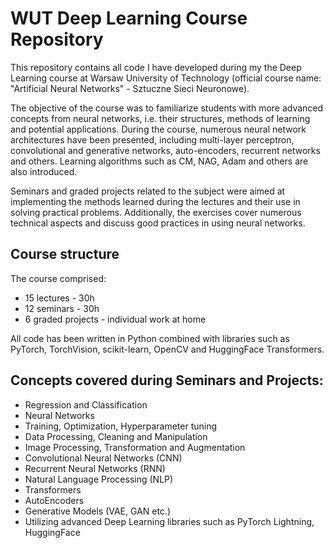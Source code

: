 # WUT Deep Learning Course Repository

This repository contains all code I have developed during my the Deep Learning course at Warsaw University of Technology (official course name: "Artificial Neural Networks" - Sztuczne Sieci Neuronowe).

The objective of the course was to familiarize students with more advanced concepts from neural networks, i.e. their structures, methods of learning and potential applications. During the course, numerous neural network architectures have been presented, including multi-layer perceptron, convolutional and generative networks, auto-encoders, recurrent networks and others. Learning algorithms such as CM, NAG, Adam and others are also introduced.

Seminars and graded projects related to the subject were aimed at implementing the methods learned during the lectures and their use in solving practical problems. Additionally, the exercises cover numerous technical aspects and discuss good practices in using neural networks.

## Course structure

The course comprised:

- 15 lectures - 30h
- 12 seminars - 30h
- 6 graded projects - individual work at home

All code has been written in Python combined with libraries such as PyTorch, TorchVision, scikit-learn, OpenCV and HuggingFace Transformers.

## Concepts covered during Seminars and Projects:

- Regression and Classification
- Neural Networks
- Training, Optimization, Hyperparameter tuning
- Data Processing, Cleaning and Manipulation
- Image Processing, Transformation and Augmentation
- Convolutional Neural Networks (CNN)
- Recurrent Neural Networks (RNN)
- Natural Language Processing (NLP)
- Transformers
- AutoEncoders
- Generative Models (VAE, GAN etc.)
- Utilizing advanced Deep Learning libraries such as PyTorch Lightning, HuggingFace
